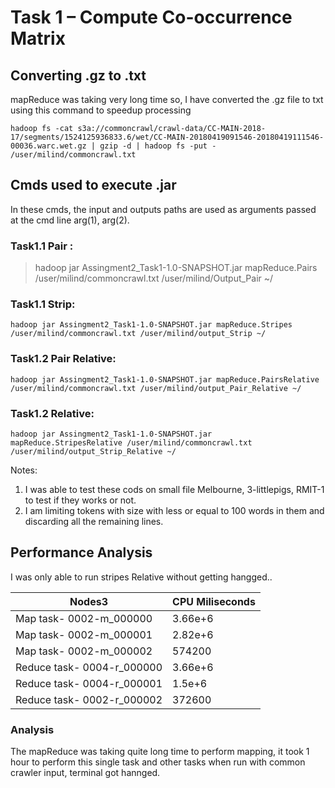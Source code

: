 # Task 1 – Compute Co-occurrence Matrix

## Converting .gz to .txt

mapReduce was taking very long time so, I have converted the .gz file to txt using this command to speedup processing

```hadoop fs -cat s3a://commoncrawl/crawl-data/CC-MAIN-2018-17/segments/1524125936833.6/wet/CC-MAIN-20180419091546-20180419111546-00036.warc.wet.gz | gzip -d | hadoop fs -put - /user/milind/commoncrawl.txt```


## Cmds used to execute .jar

In these cmds, the input and outputs paths are used as arguments passed at the cmd line arg(1), arg(2).

### Task1.1 Pair :

> hadoop jar Assingment2_Task1-1.0-SNAPSHOT.jar mapReduce.Pairs /user/milind/commoncrawl.txt /user/milind/Output_Pair ~/

### Task1.1 Strip:

```hadoop jar Assingment2_Task1-1.0-SNAPSHOT.jar mapReduce.Stripes /user/milind/commoncrawl.txt /user/milind/output_Strip ~/```

### Task1.2 Pair Relative:

```hadoop jar Assingment2_Task1-1.0-SNAPSHOT.jar mapReduce.PairsRelative /user/milind/commoncrawl.txt /user/milind/output_Pair_Relative ~/```

### Task1.2 Relative:

```hadoop jar Assingment2_Task1-1.0-SNAPSHOT.jar mapReduce.StripesRelative /user/milind/commoncrawl.txt /user/milind/output_Strip_Relative ~/```

Notes: 

1) I was able to test these cods on small file Melbourne, 3-littlepigs, RMIT-1 to test if they works or not.
2) I am limiting tokens with size with less or equal to 100 words in them and discarding all the remaining lines. 

## Performance Analysis

I was only able to run stripes Relative without getting hangged..

| Nodes3 | CPU Miliseconds |
| ------ | ------ |
| Map task- 0002-m_000000 | 3.66e+6 |
| Map task- 0002-m_000001 | 2.82e+6 |
| Map task- 0002-m_000002 | 574200 |
| Reduce task- 0004-r_000000 | 3.66e+6 |
| Reduce task- 0004-r_000001 | 1.5e+6 |
| Reduce task- 0002-r_000002 | 372600 |


### Analysis

The mapReduce was taking quite long time to perform mapping, it took 1 hour to perform this single task and other tasks when run with common crawler input, terminal got hannged.

